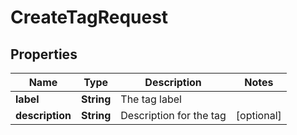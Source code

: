 

# CreateTagRequest


## Properties

| Name | Type | Description | Notes |
|------------ | ------------- | ------------- | -------------|
|**label** | **String** | The tag label |  |
|**description** | **String** | Description for the tag |  [optional] |



